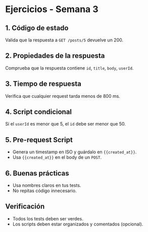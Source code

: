 # Ejercicios - Semana 3

## 1. Código de estado
Valida que la respuesta a `GET /posts/5` devuelve un 200.

## 2. Propiedades de la respuesta
Comprueba que la respuesta contiene `id`, `title`, `body`, `userId`.

## 3. Tiempo de respuesta
Verifica que cualquier request tarda menos de 800 ms.

## 4. Script condicional
Si el `userId` es menor que 5, el `id` debe ser menor que 50.

## 5. Pre-request Script
- Genera un timestamp en ISO y guárdalo en `{{created_at}}`.
- Usa `{{created_at}}` en el body de un `POST`.

## 6. Buenas prácticas
- Usa nombres claros en tus tests.
- No repitas código innecesario.

## Verificación
- Todos los tests deben ser verdes.
- Los scripts deben estar organizados y comentados (opcional).